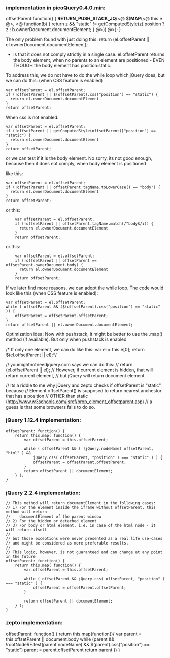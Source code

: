 ### implementation in picoQuery0.4.0.min:
offsetParent:function() {
  __RETURN_PUSH_STACK_JQ__(<@ $(__MAP__(<@ this.e @>, <@ function(b) {
    return z && "static" != getComputedStyle(z).position ? z : b.ownerDocument.documentElement;
  } @>)) @>);
}



The only problem found with just doing this:
return (el.offsetParent || el.ownerDocument.documentElement);
       
- is that it does not comply strictly in a single case.
el.offsetParent returns the body element, when no parents to an element are
positioned - EVEN THOUGH the body element has position:static.

To address this, we do not have to do the while loop which jQuery does,
but we can do this: (when CSS feature is enabled)

```
var offsetParent = el.offsetParent;
if (!offsetParent || $(offsetParent).css("position") == "static") {
  return el.ownerDocument.documentElement
}
return offsetParent;
```

When css is not enabled:
```
var offsetParent = el.offsetParent;
if (!offsetParent || getComputedStyle(offsetParent)["position"] == "static") {
  return el.ownerDocument.documentElement
}
return offsetParent;
```



or we can test if it is the body element.
No sorry, its not good enough, because then it does not comply, when body element is positioned

like this:
```
var offsetParent = el.offsetParent;
if (!offsetParent || offsetParent.tagName.toLowerCase() == "body") {
  return el.ownerDocument.documentElement
}
return offsetParent;
```

or this:

```
    var offsetParent = el.offsetParent;
    if (!offsetParent || offsetParent.tagName.match(/^body$/i)) {
      return el.ownerDocument.documentElement
    }
    return offsetParent;
```

or this:

```
    var offsetParent = el.offsetParent;
    if (!offsetParent || offsetParent == offsetParent.ownerDocument.body) {
      return el.ownerDocument.documentElement
    }
    return offsetParent;
```


If we later find more reasons, we can adopt the while loop.
The code would look like this (when CSS feature is enabled):
```
var offsetParent = el.offsetParent;
while ( offsetParent && ($(offsetParent).css("position") == "static" )) {
	offsetParent = offsetParent.offsetParent;
}
return offsetParent || el.ownerDocument.documentElement;
```


Optimization idea:
Now with pushstack, it might be better to use the .map() method (if available).
But only when pushstack is enabled

  
/* If only one element, we can do like this:
var el = this.e[0];
return $(el.offsetParent || el);*/


// youmightnotneedjquery.com says we can do this:
// return (el.offsetParent || el);
// However, if current element is hidden, that will return current element,
// but jQuery will return document element

// Its a riddle to me why jQuery and zepto checks if offsetParent is "static", because
// Element.offsetParent() is supposed to return nearest anchestor that has a position
// OTHER than static (http://www.w3schools.com/jsref/prop_element_offsetparent.asp)
// a guess is that some browsers fails to do so.

 
### jQuery 1.12.4 implementation:

	offsetParent: function() {
		return this.map( function() {
			var offsetParent = this.offsetParent;

			while ( offsetParent && ( !jQuery.nodeName( offsetParent, "html" ) &&
				jQuery.css( offsetParent, "position" ) === "static" ) ) {
				offsetParent = offsetParent.offsetParent;
			}
			return offsetParent || documentElement;
		} );
	}

### jQuery 2.2.4 implementation:
	// This method will return documentElement in the following cases:
	// 1) For the element inside the iframe without offsetParent, this method will return
	//    documentElement of the parent window
	// 2) For the hidden or detached element
	// 3) For body or html element, i.e. in case of the html node - it will return itself
	//
	// but those exceptions were never presented as a real life use-cases
	// and might be considered as more preferable results.
	//
	// This logic, however, is not guaranteed and can change at any point in the future
	offsetParent: function() {
		return this.map( function() {
			var offsetParent = this.offsetParent;

			while ( offsetParent && jQuery.css( offsetParent, "position" ) === "static" ) {
				offsetParent = offsetParent.offsetParent;
			}

			return offsetParent || documentElement;
		} );
	}


###  zepto implementation:

offsetParent: function() {
  return this.map(function(){
    var parent = this.offsetParent || document.body
    while (parent && !rootNodeRE.test(parent.nodeName) && $(parent).css("position") == "static")
      parent = parent.offsetParent
    return parent
  })
}


